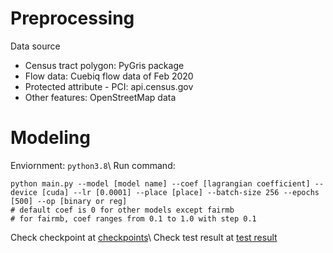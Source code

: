 # Preprocessing
Data source
- Census tract polygon: PyGris package
- Flow data: Cuebiq flow data of Feb 2020
- Protected attribute - PCI: api.census.gov
- Other features: OpenStreetMap data

# Modeling
Enviornment: `python3.8`\\
Run command: 
```[bash]
python main.py --model [model name] --coef [lagrangian coefficient] --device [cuda] --lr [0.0001] --place [place] --batch-size 256 --epochs [500] --op [binary or reg]
# default coef is 0 for other models except fairmb
# for fairmb, coef ranges from 0.1 to 1.0 with step 0.1
```
Check checkpoint at [checkpoints](/checkpoints)\\
Check test result at [test result](/outputs)